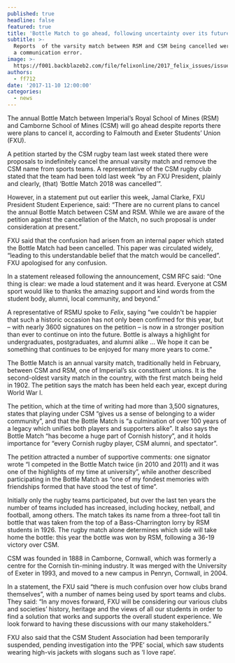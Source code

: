```yaml
---
published: true
headline: false
featured: true
title: 'Bottle Match to go ahead, following uncertainty over its future'
subtitle: >-
  Reports  of the varsity match between RSM and CSM being cancelled were due to
  a communication error.
image: >-
  https://f001.backblazeb2.com/file/felixonline/2017_felix_issues/issue_1675/1675_news_bottle.jpg
authors:
  - ff712
date: '2017-11-10 12:00:00'
categories:
  - news
---
```

The annual Bottle Match between Imperial’s Royal School of Mines (RSM) and Camborne School of Mines (CSM) will go ahead despite reports there were plans to cancel it, according to Falmouth and Exeter Students’ Union (FXU). 

A petition started by the CSM rugby team last week stated there were proposals to indefinitely cancel the annual varsity match and remove the CSM name from sports teams. A representative of the CSM rugby club stated that the team had been told last week “by an FXU President, plainly and clearly, (that) ‘Bottle Match 2018 was cancelled’”.

However, in a statement put out earlier this week, Jamal Clarke, FXU President Student Experience, said: “There are no current plans to cancel the annual Bottle Match between CSM and RSM. While we are aware of the petition against the cancellation of the Match, no such proposal is under consideration at present.”

FXU said that the confusion had arisen from an internal paper which stated the Bottle Match had been cancelled. This paper was circulated widely, “leading to this understandable belief that the match would be cancelled”. FXU apologised for any confusion.

In a statement released following the announcement, CSM RFC said: “One thing is clear: we made a loud statement and it was heard. Everyone at CSM sport would like to thanks the amazing support and kind words from the student body, alumni, local community, and beyond.”

A representative of RSMU spoke to _Felix_, saying “we couldn't be happier that such a historic occasion has not only been confirmed for this year, but – with nearly 3600 signatures on the petition – is now in a stronger position than ever to continue on into the future. Bottle is always a highlight for undergraduates, postgraduates, and alumni alike ... We hope it can be something that continues to be enjoyed for many more years to come.”

The Bottle Match is an annual varsity match, traditionally held in February, between CSM and RSM, one of Imperial’s six constituent unions. It is the second-oldest varsity match in the country, with the first match being held in 1902. The petition says the match has been held each year, except during World War I.

The petition, which at the time of writing had more than 3,500 signatures, states that playing under CSM “gives us a sense of belonging to a wider community”, and that the Bottle Match is “a culmination of over 100 years of a legacy which unifies both players and supporters alike”. It also says the Bottle Match “has become a huge part of Cornish history”, and it holds importance for “every Cornish rugby player, CSM alumni, and spectator”.

The petition attracted a number of supportive comments: one signator wrote “I competed in the Bottle Match twice (in 2010 and 2011) and it was one of the highlights of my time at university”, while another described participating in the Bottle Match as “one of my fondest memories with friendships formed that have stood the test of time”. 

Initially only the rugby teams participated, but over the last ten years the number of teams included has increased, including hockey, netball, and football, among others. The match takes its name from a three-foot tall tin bottle that was taken from the top of a Bass-Charrington lorry by RSM students in 1926. The rugby match alone determines which side will take home the bottle: this year the bottle was won by RSM, following a 36-19 victory over CSM.

CSM was founded in 1888 in Camborne, Cornwall, which was formerly a centre for the Cornish tin-mining industry. It was merged with the University of Exeter in 1993, and moved to a new campus in Penryn, Cornwall, in 2004.

In a statement, the FXU said “there is much confusion over how clubs brand themselves”, with a number of names being used by sport teams and clubs. They said: “In any moves forward, FXU will be considering our various clubs and societies’ history, heritage and the views of all our students in order to find a solution that works and supports the overall student experience. We look forward to having these discussions with our many stakeholders.”

FXU also said that the CSM Student Association had been temporarily suspended, pending investigation into the ‘PPE’ social, which saw students wearing high-vis jackets with slogans such as ‘I love rape’.
